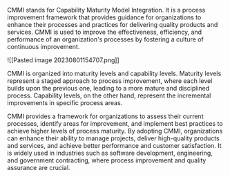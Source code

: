 CMMI stands for Capability Maturity Model Integration. It is a process improvement framework that provides guidance for organizations to enhance their processes and practices for delivering quality products and services. CMMI is used to improve the effectiveness, efficiency, and performance of an organization's processes by fostering a culture of continuous improvement.

![[Pasted image 20230801154707.png]]

CMMI is organized into maturity levels and capability levels. Maturity levels represent a staged approach to process improvement, where each level builds upon the previous one, leading to a more mature and disciplined process. Capability levels, on the other hand, represent the incremental improvements in specific process areas.

CMMI provides a framework for organizations to assess their current processes, identify areas for improvement, and implement best practices to achieve higher levels of process maturity. By adopting CMMI, organizations can enhance their ability to manage projects, deliver high-quality products and services, and achieve better performance and customer satisfaction. It is widely used in industries such as software development, engineering, and government contracting, where process improvement and quality assurance are crucial.